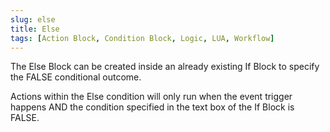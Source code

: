 ```yaml
---
slug: else
title: Else
tags: [Action Block, Condition Block, Logic, LUA, Workflow]
---
```


The Else Block can be created inside an already existing If Block to specify the FALSE conditional outcome.

Actions within the Else condition will only run when the event trigger happens AND the condition specified in the text box of the If Block is FALSE.